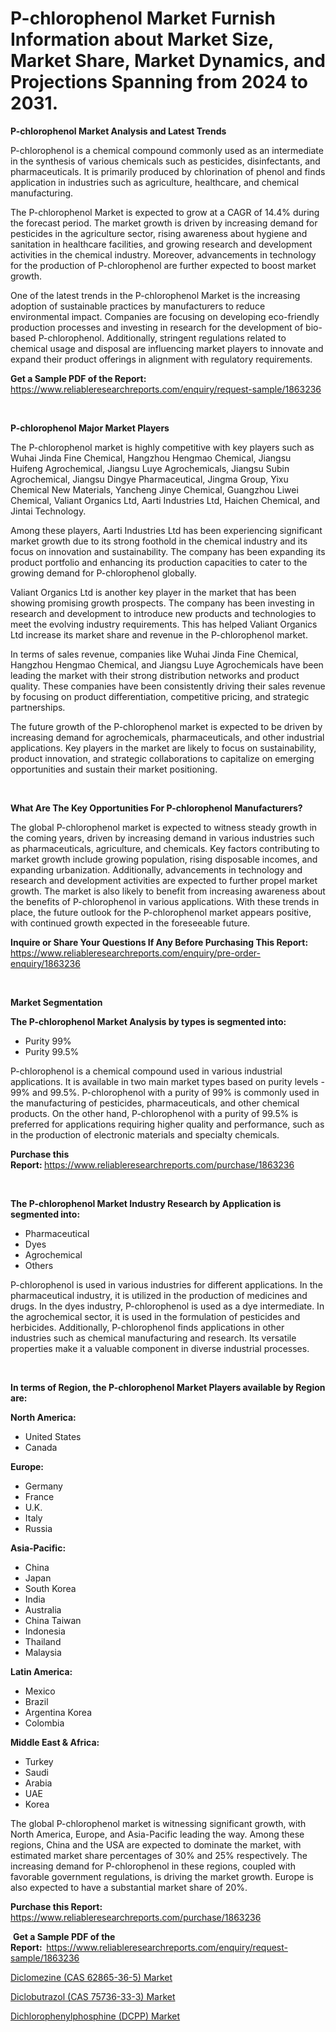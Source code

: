 <p><h1>P-chlorophenol Market Furnish Information about Market Size, Market Share, Market Dynamics, and Projections Spanning from 2024 to 2031.</h1></p><p><strong>P-chlorophenol Market Analysis and Latest Trends</strong></p>
<p><p>P-chlorophenol is a chemical compound commonly used as an intermediate in the synthesis of various chemicals such as pesticides, disinfectants, and pharmaceuticals. It is primarily produced by chlorination of phenol and finds application in industries such as agriculture, healthcare, and chemical manufacturing.</p><p>The P-chlorophenol Market is expected to grow at a CAGR of 14.4% during the forecast period. The market growth is driven by increasing demand for pesticides in the agriculture sector, rising awareness about hygiene and sanitation in healthcare facilities, and growing research and development activities in the chemical industry. Moreover, advancements in technology for the production of P-chlorophenol are further expected to boost market growth.</p><p>One of the latest trends in the P-chlorophenol Market is the increasing adoption of sustainable practices by manufacturers to reduce environmental impact. Companies are focusing on developing eco-friendly production processes and investing in research for the development of bio-based P-chlorophenol. Additionally, stringent regulations related to chemical usage and disposal are influencing market players to innovate and expand their product offerings in alignment with regulatory requirements.</p></p>
<p><strong>Get a Sample PDF of the Report:&nbsp;</strong> <a href="https://www.reliableresearchreports.com/enquiry/request-sample/1863236">https://www.reliableresearchreports.com/enquiry/request-sample/1863236</a></p>
<p>&nbsp;</p>
<p><strong>P-chlorophenol Major Market Players</strong></p>
<p><p>The P-chlorophenol market is highly competitive with key players such as Wuhai Jinda Fine Chemical, Hangzhou Hengmao Chemical, Jiangsu Huifeng Agrochemical, Jiangsu Luye Agrochemicals, Jiangsu Subin Agrochemical, Jiangsu Dingye Pharmaceutical, Jingma Group, Yixu Chemical New Materials, Yancheng Jinye Chemical, Guangzhou Liwei Chemical, Valiant Organics Ltd, Aarti Industries Ltd, Haichen Chemical, and Jintai Technology.</p><p>Among these players, Aarti Industries Ltd has been experiencing significant market growth due to its strong foothold in the chemical industry and its focus on innovation and sustainability. The company has been expanding its product portfolio and enhancing its production capacities to cater to the growing demand for P-chlorophenol globally.</p><p>Valiant Organics Ltd is another key player in the market that has been showing promising growth prospects. The company has been investing in research and development to introduce new products and technologies to meet the evolving industry requirements. This has helped Valiant Organics Ltd increase its market share and revenue in the P-chlorophenol market.</p><p>In terms of sales revenue, companies like Wuhai Jinda Fine Chemical, Hangzhou Hengmao Chemical, and Jiangsu Luye Agrochemicals have been leading the market with their strong distribution networks and product quality. These companies have been consistently driving their sales revenue by focusing on product differentiation, competitive pricing, and strategic partnerships.</p><p>The future growth of the P-chlorophenol market is expected to be driven by increasing demand for agrochemicals, pharmaceuticals, and other industrial applications. Key players in the market are likely to focus on sustainability, product innovation, and strategic collaborations to capitalize on emerging opportunities and sustain their market positioning.</p></p>
<p>&nbsp;</p>
<p><strong>What Are The Key Opportunities For P-chlorophenol Manufacturers?</strong></p>
<p><p>The global P-chlorophenol market is expected to witness steady growth in the coming years, driven by increasing demand in various industries such as pharmaceuticals, agriculture, and chemicals. Key factors contributing to market growth include growing population, rising disposable incomes, and expanding urbanization. Additionally, advancements in technology and research and development activities are expected to further propel market growth. The market is also likely to benefit from increasing awareness about the benefits of P-chlorophenol in various applications. With these trends in place, the future outlook for the P-chlorophenol market appears positive, with continued growth expected in the foreseeable future.</p></p>
<p><strong>Inquire or Share Your Questions If Any Before Purchasing This Report:</strong> <a href="https://www.reliableresearchreports.com/enquiry/pre-order-enquiry/1863236">https://www.reliableresearchreports.com/enquiry/pre-order-enquiry/1863236</a></p>
<p>&nbsp;</p>
<p><strong>Market Segmentation</strong></p>
<p><strong>The P-chlorophenol Market Analysis by types is segmented into:</strong></p>
<p><ul><li>Purity 99%</li><li>Purity 99.5%</li></ul></p>
<p><p>P-chlorophenol is a chemical compound used in various industrial applications. It is available in two main market types based on purity levels - 99% and 99.5%. P-chlorophenol with a purity of 99% is commonly used in the manufacturing of pesticides, pharmaceuticals, and other chemical products. On the other hand, P-chlorophenol with a purity of 99.5% is preferred for applications requiring higher quality and performance, such as in the production of electronic materials and specialty chemicals.</p></p>
<p><strong>Purchase this Report:&nbsp;</strong><a href="https://www.reliableresearchreports.com/purchase/1863236">https://www.reliableresearchreports.com/purchase/1863236</a></p>
<p>&nbsp;</p>
<p><strong>The P-chlorophenol Market Industry Research by Application is segmented into:</strong></p>
<p><ul><li>Pharmaceutical</li><li>Dyes</li><li>Agrochemical</li><li>Others</li></ul></p>
<p><p>P-chlorophenol is used in various industries for different applications. In the pharmaceutical industry, it is utilized in the production of medicines and drugs. In the dyes industry, P-chlorophenol is used as a dye intermediate. In the agrochemical sector, it is used in the formulation of pesticides and herbicides. Additionally, P-chlorophenol finds applications in other industries such as chemical manufacturing and research. Its versatile properties make it a valuable component in diverse industrial processes.</p></p>
<p>&nbsp;</p>
<p><strong>In terms of Region, the P-chlorophenol Market Players available by Region are:</strong></p>
<p>
    <p> <strong> North America: </strong>
        <ul>
            <li>United States</li>
            <li>Canada</li>
        </ul>
        </p> 
    <p> <strong> Europe: </strong>
        <ul>
            <li>Germany</li>
            <li>France</li>
            <li>U.K.</li>
            <li>Italy</li>
            <li>Russia</li>
        </ul>
        </p> 
    <p> <strong> Asia-Pacific: </strong>
        <ul>
            <li>China</li>
            <li>Japan</li>
            <li>South Korea</li>
            <li>India</li>
            <li>Australia</li>
            <li>China Taiwan</li>
            <li>Indonesia</li>
            <li>Thailand</li>
            <li>Malaysia</li>
        </ul>
        </p> 
    <p> <strong> Latin America: </strong>
        <ul>
            <li>Mexico</li>
            <li>Brazil</li>
            <li>Argentina Korea</li>
            <li>Colombia</li>
        </ul>
        </p> 
    <p> <strong> Middle East & Africa: </strong>
        <ul>
            <li>Turkey</li>
            <li>Saudi</li>
            <li>Arabia</li>
            <li>UAE</li>
            <li>Korea</li>
        </ul>
    </p>
    </p>
<p><p>The global P-chlorophenol market is witnessing significant growth, with North America, Europe, and Asia-Pacific leading the way. Among these regions, China and the USA are expected to dominate the market, with estimated market share percentages of 30% and 25% respectively. The increasing demand for P-chlorophenol in these regions, coupled with favorable government regulations, is driving the market growth. Europe is also expected to have a substantial market share of 20%.</p></p>
<p><strong>Purchase this Report: </strong><a href="https://www.reliableresearchreports.com/purchase/1863236">https://www.reliableresearchreports.com/purchase/1863236</a></p>
<p>&nbsp;<strong>Get a Sample PDF of the Report:&nbsp;&nbsp;</strong><a href="https://www.reliableresearchreports.com/enquiry/request-sample/1863236">https://www.reliableresearchreports.com/enquiry/request-sample/1863236</a></p>
<p><strong></strong></p>
<p><p><a href="https://github.com/redneck06/Market-Research-Report-List-2/blob/main/diclomezine-cas-62865-36-5-market.md">Diclomezine (CAS 62865-36-5) Market</a></p><p><a href="https://github.com/nicoletavirag/Market-Research-Report-List-2/blob/main/diclobutrazol-cas-75736-33-3-market.md">Diclobutrazol (CAS 75736-33-3) Market</a></p><p><a href="https://github.com/mauripalmi/Market-Research-Report-List-2/blob/main/dichlorophenylphosphine-dcpp-market.md">Dichlorophenylphosphine (DCPP) Market</a></p></p>
